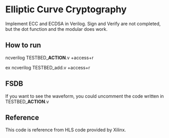# Elliptic Curve Cryptography
Implement ECC and ECDSA in Verilog. Sign and Verify are not completed, but the dot function and the modular does work.

## How to run
ncverilog TESTBED_**ACTION**.v +access+r

ex
ncverilog TESTBED_add.v +access+r

## FSDB
If you want to see the waveform, you could uncomment the code written in TESTBED_**ACTION**.v

## Reference
This code is reference from HLS code provided by Xilinx.

